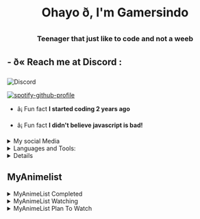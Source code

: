 <h1 align="center">Ohayo ð, I'm Gamersindo</h1>
<h3 align="center">Teenager that just like to code and not a weeb</h3>

<h2>
    - ð« Reach me at Discord : 
</h2>
<img src="https://lanyard.cnrad.dev/api/694370838719234151?idleMessage=Hello%20there!%20", title="Discord"></img>

[![spotify-github-profile](https://spotify-github-profile.vercel.app/api/view?uid=sjq6ux0ewvqu7lu94667zjopl&cover_image=true&theme=default&show_offline=false&background_color=121212&interchange=true&bar_color=53b14f&bar_color_cover=false)](https://spotify-github-profile.vercel.app/api/view?uid=sjq6ux0ewvqu7lu94667zjopl&redirect=true)
- â¡ Fun fact **I started coding 2 years ago**

- â¡ Fun fact **I didn't believe javascript is bad!**
<details>
    <summary>My social Media</summary>
    <p align="left">
      <p>Nothing yet!</p>
    </p>
</details>

<details>
    <summary align="left">Languages and Tools:</summary> <a
        href="https://nodejs.org" target="_blank"> <img
            src="https://raw.githubusercontent.com/devicons/devicon/master/icons/nodejs/nodejs-original-wordmark.svg"
            alt="nodejs" width="40" height="40" /> </a> <a href="https://www.python.org" target="_blank"> <img
            src="https://raw.githubusercontent.com/devicons/devicon/master/icons/python/python-original.svg"
            alt="python" width="40" height="40" /> </a> <a href="https://reactjs.org/" target="_blank"> <img
            src="https://raw.githubusercontent.com/devicons/devicon/master/icons/react/react-original-wordmark.svg"
            alt="react" width="40" height="40" /> </a> <a href="https://www.typescriptlang.org/" target="_blank">
  </details>
    
<details>
    <summary align="left">My accomplishments:</summary>
  <hr>
    <h2>Stats at github</h2>
    <img src="https://github-readme-stats.vercel.app/api?username=gamersindo1223&show_icons=true&theme=tokyonight" alt="Gamersindo"></a>
    <h2>Made my first api!</h2>
    <img src="https://github-readme-stats.vercel.app/api/pin/?username=gamersindo1223&repo=Api-genshincodelist" alt="Gamersindo"></a>
  </details>
 <h2>MyAnimelist</h2>
 <!-- MAL_ANIMECOMPLETED:GRID -->
 <details>
<summary align="left">MyAnimeList Completed</summary><img height="200px" width="150px" title="[Oshi No Ko] ("Oshi no Ko")" src="https://cdn.myanimelist.net/images/anime/1812/134736.jpg"><img height="200px" width="150px" title="Assassination Classroom (Ansatsu Kyoushitsu)" src="https://cdn.myanimelist.net/images/anime/5/75639.jpg"><img height="200px" width="150px" title="Assassination Classroom Second Season (Ansatsu Kyoushitsu 2nd Season)" src="https://cdn.myanimelist.net/images/anime/8/77966.jpg"><img height="200px" width="150px" title=" (Buddy Daddies)" src="https://cdn.myanimelist.net/images/anime/1553/133767.jpg"><img height="200px" width="150px" title="Lycoris Recoil (Lycoris Recoil)" src="https://cdn.myanimelist.net/images/anime/1392/124401.jpg"><img height="200px" width="150px" title="Detective Conan: The Culprit Hanzawa (Meitantei Conan: Hannin no Hanzawa-san)" src="https://cdn.myanimelist.net/images/anime/1560/125527.jpg"><img height="200px" width="150px" title="Rascal Does Not Dream of Bunny Girl Senpai (Seishun Buta Yarou wa Bunny Girl Senpai no Yume wo Minai)" src="https://cdn.myanimelist.net/images/anime/1301/93586.jpg"><img height="200px" width="150px" title="Rascal Does Not Dream of a Dreaming Girl (Seishun Buta Yarou wa Yumemiru Shoujo no Yume wo Minai)" src="https://cdn.myanimelist.net/images/anime/1613/102179.jpg"><img height="200px" width="150px" title=" (Spy x Family)" src="https://cdn.myanimelist.net/images/anime/1441/122795.jpg"><img height="200px" width="150px" title=" (Spy x Family Part 2)" src="https://cdn.myanimelist.net/images/anime/1111/127508.jpg"></details> 
<!-- MAL_ANIMECOMPLETED:GRID_END -->
<!-- MAL_ANIMEWATCHING:GRID -->
 <details>
<summary align="left">MyAnimeList Watching</summary><img height="200px" width="150px" title="Campfire Cooking in Another World with My Absurd Skill (Tondemo Skill de Isekai Hourou Meshi)" src="https://cdn.myanimelist.net/images/anime/1661/131889.jpg"></details> 
<!-- MAL_ANIMEWATCHING:GRID_END -->
<!-- MAL_ANIMEPTW:GRID -->
 <details>
<summary align="left">MyAnimeList Plan To Watch</summary><img height="200px" width="150px" title="BLEND-S (Blend S)" src="https://cdn.myanimelist.net/images/anime/6/88286.jpg"><img height="200px" width="150px" title="The Dangers in My Heart (Boku no Kokoro no Yabai Yatsu)" src="https://cdn.myanimelist.net/images/anime/1545/133887.jpg"><img height="200px" width="150px" title="The Dangers in My Heart 2nd Season (Boku no Kokoro no Yabai Yatsu Season 2)" src="https://cdn.myanimelist.net/images/anime/1648/136517.jpg"><img height="200px" width="150px" title="Otaku Elf (Edomae Elf)" src="https://cdn.myanimelist.net/images/anime/1171/133777.jpg"><img height="200px" width="150px" title="Jujutsu Kaisen (Jujutsu Kaisen)" src="https://cdn.myanimelist.net/images/anime/1171/109222.jpg"><img height="200px" width="150px" title="Kaguya-sama: Love is War (Kaguya-sama wa Kokurasetai: Tensai-tachi no Renai Zunousen)" src="https://cdn.myanimelist.net/images/anime/1295/106551.jpg"><img height="200px" width="150px" title="Rent-a-Girlfriend (Kanojo Okarishimasu)" src="https://cdn.myanimelist.net/images/anime/1902/128382.jpg"><img height="200px" width="150px" title="The 100 Girlfriends Who Really Really Really Really Really Love You (Kimi no Koto ga Daidaidaidaidaisuki na 100-nin no Kanojo)" src="https://cdn.myanimelist.net/images/anime/1812/136764.jpg"><img height="200px" width="150px" title="Komi Can't Communicate Season 2 (Komi-san wa Comyushou desu. 2nd Season)" src="https://cdn.myanimelist.net/images/anime/1108/121157.jpg"><img height="200px" width="150px" title="The Tunnel to Summer the Exit of Goodbyes (Natsu e no Tunnel Sayonara no Deguchi)" src="https://cdn.myanimelist.net/images/anime/1462/125397.jpg"><img height="200px" width="150px" title="Rascal Does Not Dream of a Sister Venturing Out (Seishun Buta Yarou wa Odekake Sister no Yume wo Minai)" src="https://cdn.myanimelist.net/images/anime/1540/134808.jpg"><img height="200px" width="150px" title="Rascal Does Not Dream of a Knapsack Kid (Seishun Buta Yarou wa Randoseru Girl no Yume wo Minai)" src="https://cdn.myanimelist.net/images/anime/1080/136409.jpg"><img height="200px" width="150px" title="Spy Classroom (Spy Kyoushitsu)" src="https://cdn.myanimelist.net/images/anime/1491/132864.jpg"></details> 
<!-- MAL_ANIMEPTW:GRID_END -->
